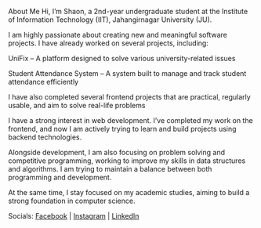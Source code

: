 About Me
Hi, I’m Shaon, a 2nd-year undergraduate student at the Institute of Information Technology (IIT), Jahangirnagar University (JU).

I am highly passionate about creating new and meaningful software projects. I have already worked on several projects, including:

UniFix – A platform designed to solve various university-related issues

Student Attendance System – A system built to manage and track student attendance efficiently

I have also completed several frontend projects that are practical, regularly usable, and aim to solve real-life problems

I have a strong interest in web development. I’ve completed my work on the frontend, and now I am actively trying to learn and build projects using backend technologies.

Alongside development, I am also focusing on problem solving and competitive programming, working to improve my skills in data structures and algorithms. I am trying to maintain a balance between both programming and development.

At the same time, I stay focused on my academic studies, aiming to build a strong foundation in computer science.


Socials:
[Facebook](https://www.facebook.com/sa.ona.khana.803112) | [Instagram](https://www.instagram.com/___shaon__/) | [LinkedIn](https://www.linkedin.com/in/shaon-khan-01003433a/)

